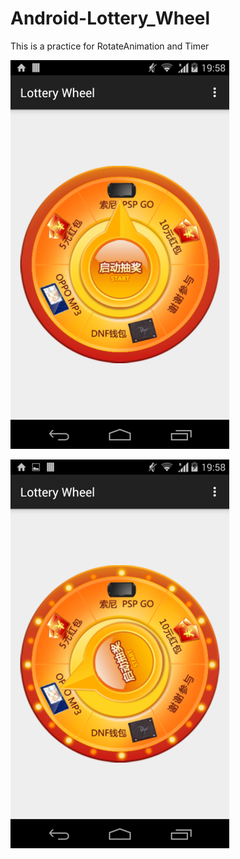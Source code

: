 # Android-Lottery_Wheel

This is a practice for RotateAnimation and Timer

![screenshot](https://raw.githubusercontent.com/gengyixiong/Android-Lottery_Wheel/master/Screenshot/ss1.png)

![screenshot](https://raw.githubusercontent.com/gengyixiong/Android-Lottery_Wheel/master/Screenshot/ss2.png)
